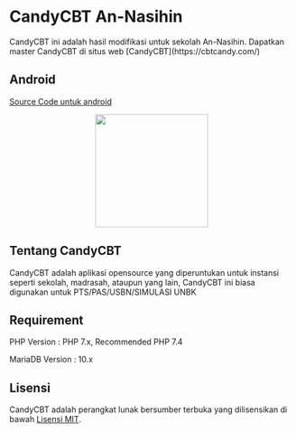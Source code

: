 # CandyCBT An-Nasihin

<p>CandyCBT ini adalah hasil modifikasi untuk sekolah An-Nasihin.
Dapatkan master CandyCBT di situs web [CandyCBT](https://cbtcandy.com/)</p>

## Android

[Source Code untuk android](https://github.com/rian-ahmad/CBT-Android_An-Nasihin)

<p align="center"><img src="https://apk.cbtcandy.com/dist/img/logo.png" width="200"></p>

## Tentang CandyCBT

CandyCBT adalah aplikasi opensource yang diperuntukan untuk instansi seperti sekolah, madrasah, ataupun yang lain, CandyCBT ini biasa digunakan untuk PTS/PAS/USBN/SIMULASI UNBK

## Requirement

PHP Version : PHP 7.x, Recommended PHP 7.4

MariaDB Version : 10.x

## Lisensi

CandyCBT adalah perangkat lunak bersumber terbuka yang dilisensikan di bawah [Lisensi MIT](https://opensource.org/licenses/MIT).
